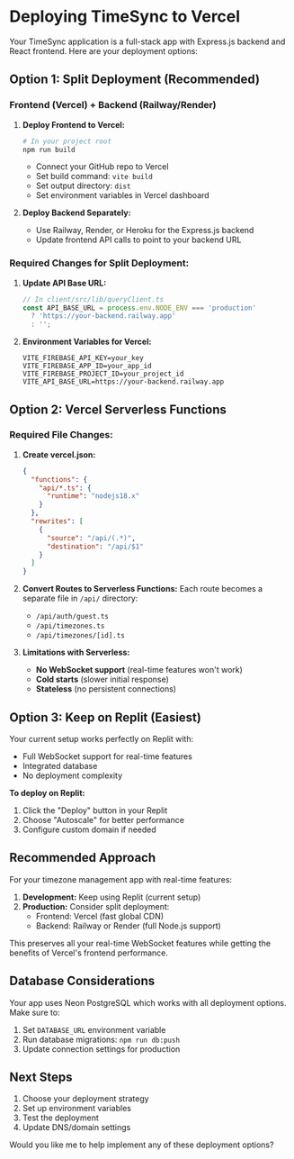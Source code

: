 # Deploying TimeSync to Vercel

Your TimeSync application is a full-stack app with Express.js backend and React frontend. Here are your deployment options:

## Option 1: Split Deployment (Recommended)

### Frontend (Vercel) + Backend (Railway/Render)

1. **Deploy Frontend to Vercel:**
   ```bash
   # In your project root
   npm run build
   ```
   - Connect your GitHub repo to Vercel
   - Set build command: `vite build`
   - Set output directory: `dist`
   - Set environment variables in Vercel dashboard

2. **Deploy Backend Separately:**
   - Use Railway, Render, or Heroku for the Express.js backend
   - Update frontend API calls to point to your backend URL

### Required Changes for Split Deployment:

1. **Update API Base URL:**
   ```typescript
   // In client/src/lib/queryClient.ts
   const API_BASE_URL = process.env.NODE_ENV === 'production' 
     ? 'https://your-backend.railway.app' 
     : '';
   ```

2. **Environment Variables for Vercel:**
   ```
   VITE_FIREBASE_API_KEY=your_key
   VITE_FIREBASE_APP_ID=your_app_id
   VITE_FIREBASE_PROJECT_ID=your_project_id
   VITE_API_BASE_URL=https://your-backend.railway.app
   ```

## Option 2: Vercel Serverless Functions

### Required File Changes:

1. **Create vercel.json:**
   ```json
   {
     "functions": {
       "api/*.ts": {
         "runtime": "nodejs18.x"
       }
     },
     "rewrites": [
       {
         "source": "/api/(.*)",
         "destination": "/api/$1"
       }
     ]
   }
   ```

2. **Convert Routes to Serverless Functions:**
   Each route becomes a separate file in `/api/` directory:
   - `/api/auth/guest.ts`
   - `/api/timezones.ts`
   - `/api/timezones/[id].ts`

3. **Limitations with Serverless:**
   - **No WebSocket support** (real-time features won't work)
   - **Cold starts** (slower initial response)
   - **Stateless** (no persistent connections)

## Option 3: Keep on Replit (Easiest)

Your current setup works perfectly on Replit with:
- Full WebSocket support for real-time features
- Integrated database
- No deployment complexity

**To deploy on Replit:**
1. Click the "Deploy" button in your Replit
2. Choose "Autoscale" for better performance
3. Configure custom domain if needed

## Recommended Approach

For your timezone management app with real-time features:

1. **Development:** Keep using Replit (current setup)
2. **Production:** Consider split deployment:
   - Frontend: Vercel (fast global CDN)
   - Backend: Railway or Render (full Node.js support)

This preserves all your real-time WebSocket features while getting the benefits of Vercel's frontend performance.

## Database Considerations

Your app uses Neon PostgreSQL which works with all deployment options. Make sure to:
1. Set `DATABASE_URL` environment variable
2. Run database migrations: `npm run db:push`
3. Update connection settings for production

## Next Steps

1. Choose your deployment strategy
2. Set up environment variables
3. Test the deployment
4. Update DNS/domain settings

Would you like me to help implement any of these deployment options?